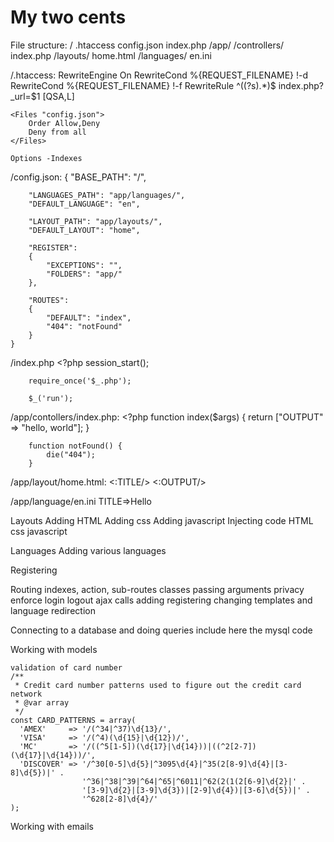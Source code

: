 # My two cents

File structure:
/
	.htaccess
	config.json
	index.php
/app/
	/controllers/
		index.php
	/layouts/
		home.html
	/languages/
		en.ini

/.htaccess:
	<IfModule mod_rewrite.c>
		RewriteEngine On
		RewriteCond %{REQUEST_FILENAME} !-d
		RewriteCond %{REQUEST_FILENAME} !-f
		RewriteRule ^((?s).*)$ index.php?_url=$1 [QSA,L]
	</IfModule>

	<Files "config.json">
		Order Allow,Deny
		Deny from all
	</Files>

	Options -Indexes

/config.json:
	{
		"BASE_PATH": "/",

		"LANGUAGES_PATH": "app/languages/",
		"DEFAULT_LANGUAGE": "en",

		"LAYOUT_PATH": "app/layouts/",
		"DEFAULT_LAYOUT": "home",

		"REGISTER":
		{
			"EXCEPTIONS": "",
			"FOLDERS": "app/"
		},

		"ROUTES":
		{
			"DEFAULT": "index",
			"404": "notFound"
		}
	}

/index.php
    <?php
		session_start();

		require_once('$_.php');

		$_('run');

/app/contollers/index.php:
    <?php
		function index($args) {
			return ["OUTPUT" => "hello, world"];
		}

		function notFound() {
			die("404");
		}

/app/layout/home.html:
	<:TITLE/>
	<:OUTPUT/>

/app/language/en.ini
	TITLE=>Hello

Layouts
	Adding HTML
	Adding css
	Adding javascript
	Injecting code
		HTML
		css
		javascript

Languages
	Adding various languages

Registering

Routing
	indexes, action, sub-routes
	classes
	passing arguments
	privacy
		enforce
		login
		logout
		ajax calls
	adding registering
	changing templates and language
	redirection

Connecting to a database and doing queries
	include here the mysql code

Working with models
	
	validation of card number
    /**
     * Credit card number patterns used to figure out the credit card network
     * @var array
     */
    const CARD_PATTERNS = array(
      'AMEX'     => '/(^34|^37)\d{13}/',
      'VISA'     => '/(^4)(\d{15}|\d{12})/',
      'MC'       => '/((^5[1-5])(\d{17}|\d{14}))|((^2[2-7])(\d{17}|\d{14}))/',
      'DISCOVER' => '/^30[0-5]\d{5}|^3095\d{4}|^35(2[8-9]\d{4}|[3-8]\d{5})|' .
                    '^36|^38|^39|^64|^65|^6011|^62(2(1(2[6-9]\d{2}|' .
                    '[3-9]\d{2}|[3-9]\d{3})|[2-9]\d{4})|[3-6]\d{5})|' .
                    '^628[2-8]\d{4}/'
    );

Working with emails
